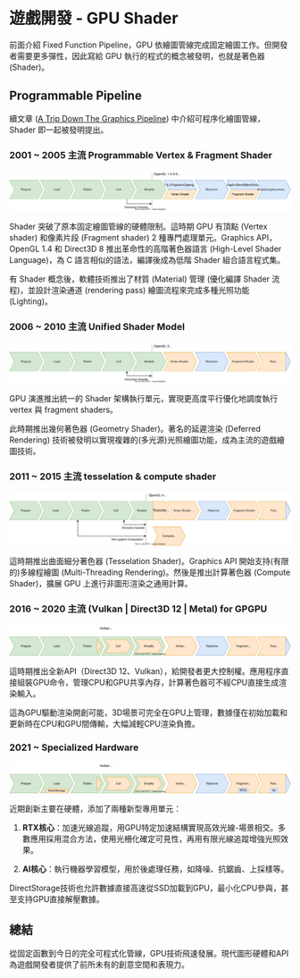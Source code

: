 # 遊戲開發 - GPU Shader
前面介紹 Fixed Function Pipeline，GPU 依繪圖管線完成固定繪圖工作。但開發者需要更多彈性，因此寫給 GPU 執行的程式的概念被發明，也就是著色器 (Shader)。

## Programmable Pipeline

續文章 ([A Trip Down The Graphics Pipeline](https://www.thecandidstartup.org/2023/03/13/trip-graphics-pipeline.html#text=2001-2005%20:%20Programmable%20Vertex%20and%20Fragment%20Shaders:~:text=2001%2D2005%20%3A%20Programmable%20Vertex%20and%20Fragment%20Shaders)) 中介紹可程序化繪圖管線，Shader 即一起被發明提出。

### 2001 ~ 2005 主流 Programmable Vertex & Fragment Shader

![programmable shader](images/graphics_pipeline_programmable_shaders.svg)

Shader 突破了原本固定繪圖管線的硬體限制。這時期 GPU 有頂點 (Vertex shader) 和像素片段 (Fragment shader) 2 種專門處理單元。Graphics API，OpenGL 1.4 和 Direct3D 8 推出革命性的高階著色器語言 (High-Level Shader Language)，為 C 語言相似的語法，編譯後成為低階 Shader 組合語言程式集。

有 Shader 概念後，軟體技術推出了材質 (Material) 管理 (優化編譯 Shader 流程)，並設計渲染通道 (rendering pass) 繪圖流程來完成多種光照功能 (Lighting)。

### 2006 ~ 2010 主流 Unified Shader Model

![unified shader](images/graphics_pipeline_unified_shader_model.svg)

GPU 演進推出統一的 Shader 架構執行單元，實現更高度平行優化地調度執行 vertex 與 fragment shaders。

此時期推出幾何著色器 (Geometry Shader)。著名的延遲渲染 (Deferred Rendering) 技術被發明以實現複雜的(多光源)光照繪圖功能，成為主流的遊戲繪圖技術。

### 2011 ~ 2015 主流 tesselation & compute shader

![tessellation compute](images/graphics_pipeline_tesselation_compute_shader.svg)

這時期推出曲面細分著色器 (Tesselation Shader)。Graphics API 開始支持(有限的)多線程繪圖 (Multi-Threading Rendering)。然後是推出計算著色器 (Compute Shader)，擴展 GPU 上進行非圖形渲染之通用計算。

### 2016 ~ 2020 主流 (Vulkan | Direct3D 12 | Metal) for GPGPU

![gpgpu](images/graphics_pipeline_gpgpu.svg)

這時期推出全新API（Direct3D 12、Vulkan），給開發者更大控制權。應用程序直接組裝GPU命令，管理CPU和GPU共享內存，計算著色器可不經CPU直接生成渲染輸入。

這為GPU驅動渲染開創可能，3D場景可完全在GPU上管理，數據僅在初始加載和更新時在CPU和GPU間傳輸，大幅減輕CPU渲染負擔。

### 2021 ~ Specialized Hardware

![specialized](images/graphics_pipeline_specialization.svg)

近期創新主要在硬體，添加了兩種新型專用單元：

1. **RTX核心**：加速光線追蹤，用GPU特定加速結構實現高效光線-場景相交。多數應用採用混合方法，使用光柵化確定可見性，再用有限光線追蹤增強光照效果。

2. **AI核心**：執行機器學習模型，用於後處理任務，如降噪、抗鋸齒、上採樣等。

DirectStorage技術也允許數據直接高速從SSD加載到GPU，最小化CPU參與，甚至支持GPU直接解壓數據。

## 總結
從固定函數到今日的完全可程式化管線，GPU技術飛速發展。現代圖形硬體和API為遊戲開發者提供了前所未有的創意空間和表現力。
